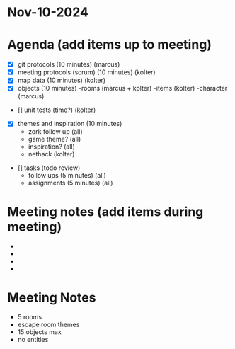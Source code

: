 # Nov-10-2024

# Agenda (add items up to meeting)
- [x] git protocols    			(10 minutes)	(marcus)
- [x] meeting protocols (scrum)	(10 minutes)	(kolter)
- [x] map data 				    (10 minutes)	(kolter)
- [x] objects  				    (10 minutes)
	-rooms								        (marcus + kolter)
	-items								        (kolter)
	-character				    			    (marcus)
- [] unit tests				    (time?)	        (kolter)
- [x] themes and inspiration	(10 minutes)
	- zork follow up				            (all)
	- game theme?						        (all)
	- inspiration?						        (all)
	- nethack						            (kolter)
- [] tasks (todo review)			
	- follow ups			    (5 minutes)		(all)
	- assignments		        (5 minutes) 	(all)


# Meeting notes (add items during meeting)
*
*
*
*


# Meeting Notes
- 5 rooms
- escape room themes
- 15 objects max
- no entities
